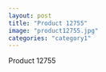 ```yaml
---
layout: post
title: "Product 12755"
image: "product12755.jpg"
categories: "category1"
---
```

Product 12755
